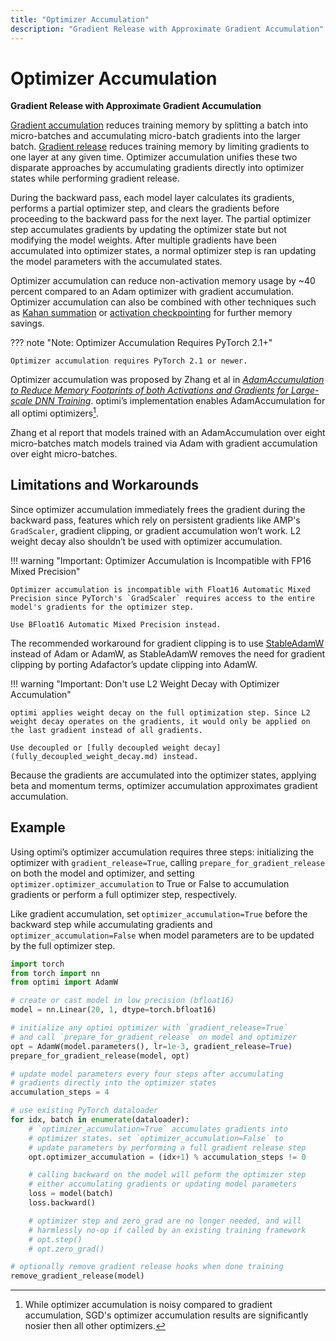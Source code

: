```yaml
---
title: "Optimizer Accumulation"
description: "Gradient Release with Approximate Gradient Accumulation"
---
```


# Optimizer Accumulation

**Gradient Release with Approximate Gradient Accumulation**

[Gradient accumulation](https://pytorch.org/docs/stable/notes/amp_examples.html#gradient-accumulation) reduces training memory by splitting a batch into micro-batches and accumulating micro-batch gradients into the larger batch. [Gradient release](gradient_release.md) reduces training memory by limiting gradients to one layer at any given time. Optimizer accumulation unifies these two disparate approaches by accumulating gradients directly into optimizer states while performing gradient release.

During the backward pass, each model layer calculates its gradients, performs a partial optimizer step, and clears the gradients before proceeding to the backward pass for the next layer. The partial optimizer step accumulates gradients by updating the optimizer state but not modifying the model weights. After multiple gradients have been accumulated into optimizer states, a normal optimizer step is ran updating the model parameters with the accumulated states.

Optimizer accumulation can reduce non-activation memory usage by ~40 percent compared to an Adam optimizer with gradient accumulation. Optimizer accumulation can also be combined with other techniques such as [Kahan summation](kahan_summation.md) or [activation checkpointing](https://pytorch.org/docs/stable/checkpoint.html) for further memory savings.

??? note "Note: Optimizer Accumulation Requires PyTorch 2.1+"

    Optimizer accumulation requires PyTorch 2.1 or newer.

Optimizer accumulation was proposed by Zhang et al in [*AdamAccumulation to Reduce Memory Footprints of both Activations and Gradients for Large-scale DNN Training*](https://arxiv.org/abs/2305.19982). optimi’s implementation enables AdamAccumulation for all optimi optimizers[^1].

Zhang et al report that models trained with an AdamAccumulation over eight micro-batches match models trained via Adam with gradient accumulation over eight micro-batches.

## Limitations and Workarounds

Since optimizer accumulation immediately frees the gradient during the backward pass, features which rely on persistent gradients like AMP's `GradScaler`, gradient clipping, or gradient accumulation won’t work. L2 weight decay also shouldn’t be used with optimizer accumulation.

!!! warning "Important: Optimizer Accumulation is Incompatible with FP16 Mixed Precision"

    Optimizer accumulation is incompatible with Float16 Automatic Mixed Precision since PyTorch's `GradScaler` requires access to the entire model's gradients for the optimizer step.

    Use BFloat16 Automatic Mixed Precision instead.

The recommended workaround for gradient clipping is to use [StableAdamW](optimizers/stableadamw.md) instead of Adam or AdamW, as StableAdamW removes the need for gradient clipping by porting Adafactor’s update clipping into AdamW.

!!! warning "Important: Don't use L2 Weight Decay with Optimizer Accumulation"

    optimi applies weight decay on the full optimization step. Since L2 weight decay operates on the gradients, it would only be applied on the last gradient instead of all gradients.

    Use decoupled or [fully decoupled weight decay](fully_decoupled_weight_decay.md) instead.

Because the gradients are accumulated into the optimizer states, applying beta and momentum terms, optimizer accumulation approximates gradient accumulation.

## Example

Using optimi’s optimizer accumulation requires three steps: initializing the optimizer with `gradient_release=True`, calling `prepare_for_gradient_release` on both the model and optimizer, and setting `optimizer.optimizer_accumulation` to True or False to accumulation gradients or perform a full optimizer step, respectively.

Like gradient accumulation, set `optimizer_accumulation=True` before the backward step while accumulating gradients and `optimizer_accumulation=False` when model parameters are to be updated by the full optimizer step.

```python
import torch
from torch import nn
from optimi import AdamW

# create or cast model in low precision (bfloat16)
model = nn.Linear(20, 1, dtype=torch.bfloat16)

# initialize any optimi optimizer with `gradient_release=True`
# and call `prepare_for_gradient_release` on model and optimizer
opt = AdamW(model.parameters(), lr=1e-3, gradient_release=True)
prepare_for_gradient_release(model, opt)

# update model parameters every four steps after accumulating
# gradients directly into the optimizer states
accumulation_steps = 4

# use existing PyTorch dataloader
for idx, batch in enumerate(dataloader):
    # `optimizer_accumulation=True` accumulates gradients into
    # optimizer states. set `optimizer_accumulation=False` to
    # update parameters by performing a full gradient release step
    opt.optimizer_accumulation = (idx+1) % accumulation_steps != 0

    # calling backward on the model will peform the optimizer step
    # either accumulating gradients or updating model parameters
    loss = model(batch)
    loss.backward()

    # optimizer step and zero_grad are no longer needed, and will
    # harmlessly no-op if called by an existing training framework
    # opt.step()
    # opt.zero_grad()

# optionally remove gradient release hooks when done training
remove_gradient_release(model)
```

[^1]: While optimizer accumulation is noisy compared to gradient accumulation, SGD's optimizer accumulation results are significantly nosier then all other optimizers.